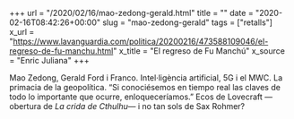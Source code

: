 +++
url = "/2020/02/16/mao-zedong-gerald.html"
title = ""
date = "2020-02-16T08:42:26+00:00"
slug = "mao-zedong-gerald"
tags = ["retalls"]
x_url = "https://www.lavanguardia.com/politica/20200216/473588109046/el-regreso-de-fu-manchu.html"
x_title = "El regreso de Fu Manchú"
x_source = "Enric Juliana"
+++

Mao Zedong, Gerald Ford i Franco. Intel·ligència artificial, 5G i el MWC. La primacia de la geopolítica. “Si conociésemos en tiempo real las claves de todo lo importante que ocurre, enloqueceríamos.” Ecos de Lovecraft —obertura de *La crida de Cthulhu*— i no tan sols de Sax Rohmer?
